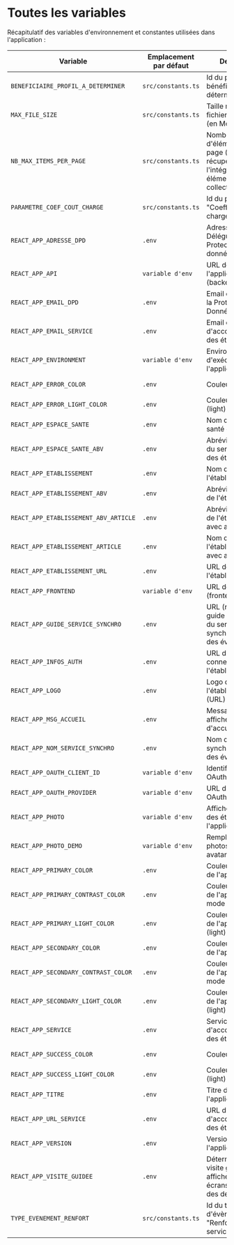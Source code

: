 # Toutes les variables

Récapitulatif des variables d'environnement et constantes utilisées dans l'application :

| **Variable**                          | **Emplacement par défaut** | **Description**                                                                                         | **Exemple**                                         | **Obligatoire** | **Doc**                                                       |
|---------------------------------------|----------------------------|---------------------------------------------------------------------------------------------------------|-----------------------------------------------------|-----------------|---------------------------------------------------------------|
| `BENEFICIAIRE_PROFIL_A_DETERMINER`    | `src/constants.ts`         | Id du profil bénéficiaire "À déterminer"                                                                | "/profils/-1"                                       | Oui             | [constantes](constantes.md)                                   |
| `MAX_FILE_SIZE`                       | `src/constants.ts`         | Taille max des fichiers en upload (en Mo)                                                               | 10                                                  | Oui             | [constantes](constantes.md)                                   |
| `NB_MAX_ITEMS_PER_PAGE`               | `src/constants.ts`         | Nombre maximum d'éléments par page (utilisé pour récupérer l'intégralité des éléments d'une collection) | 9999                                                | Oui             | [constantes](constantes.md)                                   |
| `PARAMETRE_COEF_COUT_CHARGE`          | `src/constants.ts`         | Id du paramètre "Coefficient de charges"                                                                | "/parametres/COEFFICIENT_CHARGES"                   | Oui             | [constantes](constantes.md)                                   |
| `REACT_APP_ADRESSE_DPD`               | `.env`                     | Adresse postale du Délégué à la Protection des données (HTML)                                           | 1 rue de la données\<br />33000 BORDEAUX            | Non             | [configuration](configuration.md)                             |
| `REACT_APP_API`                       | `variable d'env`           | URL de l'API de l'application (backend)                                                                 | https://api.esup-portail.org                        | Oui             | [configuration-environnement](configuration-environnement.md) |
| `REACT_APP_EMAIL_DPD`                 | `.env`                     | Email du Délégué à la Protection des Données                                                            | dpo@esup-portail.org                                | Non             | [configuration](configuration.md)                             |
| `REACT_APP_EMAIL_SERVICE`             | `.env`                     | Email du service d'accompagnement des étudiants                                                         | accomp-etudiants@esup-portail.org                   | Oui             | [configuration](configuration.md)                             |
| `REACT_APP_ENVIRONMENT`               | `variable d'env`           | Environnement d'exécution de l'application                                                              | production                                          | Oui             | [configuration-environnement](configuration-environnement.md) |
| `REACT_APP_ERROR_COLOR`               | `.env`                     | Couleur d'erreur                                                                                        | #ff4d4f                                             | Non             | [personnalisation-ui](personnalisation-ui.md)                 |
| `REACT_APP_ERROR_LIGHT_COLOR`         | `.env`                     | Couleur d'erreur (light)                                                                                | #fff0f0                                             | Non             | [personnalisation-ui](personnalisation-ui.md)                 |
| `REACT_APP_ESPACE_SANTE`              | `.env`                     | Nom du service de santé des étudiants                                                                   | Espace Santé Étudiants                              | Non             | [configuration](configuration.md)                             |
| `REACT_APP_ESPACE_SANTE_ABV`          | `.env`                     | Abréviation du nom du service de santé des étudiants                                                    | ESanté                                              | Non             | [configuration](configuration.md)                             |
| `REACT_APP_ETABLISSEMENT`             | `.env`                     | Nom de l'établissement                                                                                  | université ESUP                                     | Oui             | [configuration](configuration.md)                             |
| `REACT_APP_ETABLISSEMENT_ABV`         | `.env`                     | Abréviation du nom de l'établissement                                                                   | ESUP                                                | Oui             | [configuration](configuration.md)                             |
| `REACT_APP_ETABLISSEMENT_ABV_ARTICLE` | `.env`                     | Abréviation du nom de l'établissement avec article                                                      | l'ESUP                                              | Oui             | [configuration](configuration.md)                             |
| `REACT_APP_ETABLISSEMENT_ARTICLE`     | `.env`                     | Nom de l'établissement avec article                                                                     | l'université ESUP                                   | Oui             | [configuration](configuration.md)                             |
| `REACT_APP_ETABLISSEMENT_URL`         | `.env`                     | URL de l'établissement                                                                                  | https://www.esup-portail.org                        | Non             | [configuration](configuration.md)                             |
| `REACT_APP_FRONTEND`                  | `variable d'env`           | URL de l'application (frontend)                                                                         | https://oasis.esup-portail.org                      | Oui             | [configuration-environnement](configuration-environnement.md) |
| `REACT_APP_GUIDE_SERVICE_SYNCHRO`     | `.env`                     | URL (relative) du guide d'utilisation du service de synchronisation des évènements                      | /pdf/mes-calendriers-guide.pdf                      | Non             | [configuration](configuration.md)                             |
| `REACT_APP_INFOS_AUTH`                | `.env`                     | URL d'aide à la connexion au SI de l'établissement                                                      | https://identite-numerique.esup-portail.org         | Non             | [configuration](configuration.md)                             |
| `REACT_APP_LOGO`                      | `.env`                     | Logo de l'établissement (URL)                                                                           | /images/logo.svg                                    | Non             | [configuration](configuration.md)                             |
| `REACT_APP_MSG_ACCUEIL`               | `.env`                     | Message d'accueil affiché sur la page d'accueil                                                         | Université ESUP;oasis                               | Non             | [configuration](configuration.md)                             |
| `REACT_APP_NOM_SERVICE_SYNCHRO`       | `.env`                     | Nom du service de synchronisation des évènements                                                        | MesCalendriers                                      | Non             | [configuration](configuration.md)                             |
| `REACT_APP_OAUTH_CLIENT_ID`           | `variable d'env`           | Identifiant du client OAuth                                                                             | oasis                                               | Oui             | [configuration-environnement](configuration-environnement.md) |
| `REACT_APP_OAUTH_PROVIDER`            | `variable d'env`           | URL du fournisseur OAuth                                                                                | https://cas.esup-portail.org/cas/oauth2.0/authorize | Oui             | [configuration-environnement](configuration-environnement.md) |
| `REACT_APP_PHOTO`                     | `variable d'env`           | Afficher les photos des étudiants dans l'application                                                    | true                                                | Non             | [configuration-environnement](configuration-environnement.md) |
| `REACT_APP_PHOTO_DEMO`                | `variable d'env`           | Remplacer les photos par un avatar                                                                      | false                                               | Non             | [configuration-environnement](configuration-environnement.md) |
| `REACT_APP_PRIMARY_COLOR`             | `.env`                     | Couleur principale de l'application                                                                     | #1d71b8                                             | Oui             | [personnalisation-ui](personnalisation-ui.md)                 |
| `REACT_APP_PRIMARY_CONTRAST_COLOR`    | `.env`                     | Couleur principale de l'application en mode contrasté                                                   | #000000                                             | Non             | [personnalisation-ui](personnalisation-ui.md)                 |
| `REACT_APP_PRIMARY_LIGHT_COLOR`       | `.env`                     | Couleur principale de l'application (light)                                                             | #e1f5ff                                             | Non             | [personnalisation-ui](personnalisation-ui.md)                 |
| `REACT_APP_SECONDARY_COLOR`           | `.env`                     | Couleur secondaire de l'application                                                                     | #ffe082                                             | Non             | [personnalisation-ui](personnalisation-ui.md)                 |
| `REACT_APP_SECONDARY_CONTRAST_COLOR`  | `.env`                     | Couleur secondaire de l'application en mode contrasté                                                   | #e1e1e1                                             | Non             | [personnalisation-ui](personnalisation-ui.md)                 |
| `REACT_APP_SECONDARY_LIGHT_COLOR`     | `.env`                     | Couleur secondaire de l'application (light)                                                             | #fff8e1                                             | Non             | [personnalisation-ui](personnalisation-ui.md)                 |
| `REACT_APP_SERVICE`                   | `.env`                     | Service d'accompagnement des étudiants                                                                  | Accomp-Etudiants                                    | Oui             | [configuration](configuration.md)                             |
| `REACT_APP_SUCCESS_COLOR`             | `.env`                     | Couleur de succès                                                                                       | #52c41a                                             | Non             | [personnalisation-ui](personnalisation-ui.md)                 |
| `REACT_APP_SUCCESS_LIGHT_COLOR`       | `.env`                     | Couleur de succès (light)                                                                               | #b0f091                                             | Non             | [personnalisation-ui](personnalisation-ui.md)                 |
| `REACT_APP_TITRE`                     | `.env`                     | Titre de l'application                                                                                  | Oasis                                               | Oui             | [configuration](configuration.md)                             |
| `REACT_APP_URL_SERVICE`               | `.env`                     | URL du service d'accompagnement des étudiants                                                           | https://accomp-etudiants.esup-portail.org           | Non             | [configuration](configuration.md)                             |
| `REACT_APP_VERSION`                   | `.env`                     | Version de l'application                                                                                | 2.1.0                                               | Oui             | [configuration](configuration.md)                             |
| `REACT_APP_VISITE_GUIDEE`             | `.env`                     | Détermine si la visite guidée est affichée sur les écrans de gestion des demandes                       | false                                               | Non             | [configuration](configuration.md)                             |
| `TYPE_EVENEMENT_RENFORT`              | `src/constants.ts`         | Id du type d'évènements "Renfort au service"                                                            | "/types_evenements/-1"                              | Oui             | [constantes](constantes.md)                                   |
